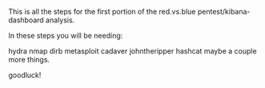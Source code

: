 This is all the steps for the first portion of the red.vs.blue pentest/kibana-dashboard analysis.

In these steps you will be needing:

hydra
nmap
dirb
metasploit
cadaver
johntheripper
hashcat
maybe a couple more things.

goodluck!

